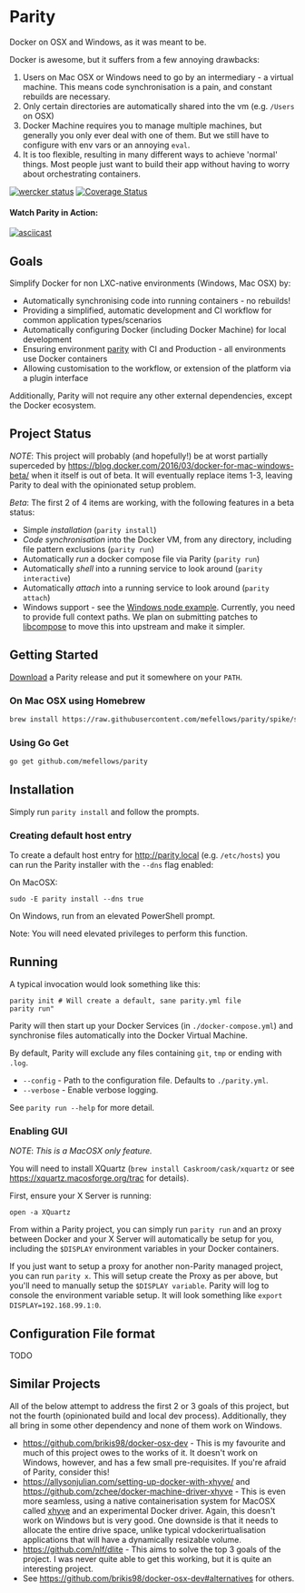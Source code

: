 # Parity

Docker on OSX and Windows, as it was meant to be.

Docker is awesome, but it suffers from a few annoying drawbacks:

1. Users on Mac OSX or Windows need to go by an intermediary - a virtual machine. This means code synchronisation is a pain, and constant rebuilds are necessary.
1. Only certain directories are automatically shared into the vm (e.g. `/Users` on OSX)
1. Docker Machine requires you to manage multiple machines, but generally you only ever deal with one of them. But we still have to configure with env vars or an annoying `eval`.
1. It is too flexible, resulting in many different ways to achieve 'normal' things. Most people just want to build their app without having to worry about orchestrating containers.

[![wercker status](https://app.wercker.com/status/be9372da6e34efdf671fb7ebdea591ec/s "wercker status")](https://app.wercker.com/project/bykey/be9372da6e34efdf671fb7ebdea591ec)
[![Coverage Status](https://coveralls.io/repos/github/mefellows/parity/badge.svg?branch=master)](https://coveralls.io/github/mefellows/parity?branch=master)

#### Watch Parity in Action:
[![asciicast](https://asciinema.org/a/1ewj8cep4kcxrwj61vh5xzwm7.png)](https://asciinema.org/a/1ewj8cep4kcxrwj61vh5xzwm7)

## Goals

Simplify Docker for non LXC-native environments (Windows, Mac OSX) by:

* Automatically synchronising code into running containers - no rebuilds!
* Providing a simplified, automatic development and CI workflow for common application types/scenarios
* Automatically configuring Docker (including Docker Machine) for local development
* Ensuring environment [parity](http://12factor.net/dev-prod-parity) with CI and Production - all environments use Docker containers
* Allowing customisation to the workflow, or extension of the platform via a plugin interface

Additionally, Parity will not require any other external dependencies, except the Docker ecosystem.

## Project Status

*NOTE*: This project will probably (and hopefully!) be at worst partially superceded by https://blog.docker.com/2016/03/docker-for-mac-windows-beta/ when it itself is out of beta. It will eventually replace items 1-3, leaving Parity to deal with the opinionated setup problem.

*Beta*: The first 2 of 4 items are working, with the following features in a beta status:

* Simple _installation_ (`parity install`)
* _Code synchronisation_ into the Docker VM, from any directory, including file pattern exclusions (`parity run`)
* Automatically _run_ a docker compose file via Parity (`parity run`)
* Automatically _shell_ into a running service to look around (`parity interactive`)
* Automatically _attach_ into a running service to look around (`parity attach`)
* Windows support - see the [Windows node example](examples/node-windows). Currently, you need to provide full context paths. We plan on submitting patches to [libcompose](https://github.com/docker/libcompose) to move this into upstream and make it simpler.

## Getting Started

[Download](releases) a Parity release and put it somewhere on your `PATH`.

### On Mac OSX using Homebrew

```bash
brew install https://raw.githubusercontent.com/mefellows/parity/spike/scripts/parity.rb
```

### Using Go Get

```bash
go get github.com/mefellows/parity
```

## Installation

Simply run `parity install` and follow the prompts.

### Creating default host entry

To create a default host entry for http://parity.local (e.g. `/etc/hosts`) you can run the Parity installer with the `--dns` flag enabled:

On MacOSX:
```
sudo -E parity install --dns true
```

On Windows, run from an elevated PowerShell prompt.

Note: You will need elevated privileges to perform this function.

## Running

A typical invocation would look something like this:

```
parity init # Will create a default, sane parity.yml file
parity run"
```

Parity will then start up your Docker Services (in `./docker-compose.yml`) and synchronise files automatically into the Docker Virtual Machine.

By default, Parity will exclude any files containing `git`, `tmp` or ending with `.log`.

* `--config` - Path to the configuration file. Defaults to `./parity.yml`.
* `--verbose` - Enable verbose logging.

See `parity run --help` for more detail.


### Enabling GUI

*NOTE*: _This is a MacOSX only feature._

You will need to install XQuartz (`brew install Caskroom/cask/xquartz` or see https://xquartz.macosforge.org/trac for details).

First, ensure your X Server is running:

```
open -a XQuartz
```

From within a Parity project, you can simply run `parity run` and an proxy between Docker and your X Server will automatically be setup for you,
including the `$DISPLAY` environment variables in your Docker containers.

If you just want to setup a proxy for another non-Parity managed project, you can run `parity x`. This will setup create the Proxy as per above, but
you'll need to manually setup the `$DISPLAY variable`. Parity will log to console the environment variable setup. It will look something like `export DISPLAY=192.168.99.1:0`.

## Configuration File format

TODO

## Similar Projects

All of the below attempt to address the first 2 or 3 goals of this project, but not the fourth (opinionated build and local dev process). Additionally, they all bring in some other dependency and none of them work on Windows.

* https://github.com/brikis98/docker-osx-dev - This is my favourite and much of this project owes to the works of it. It doesn't work on Windows, however, and has a few small pre-requisites. If you're afraid of Parity, consider this!
* https://allysonjulian.com/setting-up-docker-with-xhyve/ and https://github.com/zchee/docker-machine-driver-xhyve - This is even more seamless, using a native containerisation system for MacOSX called [xhyve](https://github.com/mist64/xhyve) and an experimental Docker driver. Again, this doesn't work on Windows but is very good. One downside is that it needs to allocate the entire drive space, unlike typical vdockerirtualisation applications that will have a dynamically resizable volume.
* https://github.com/nlf/dlite - This aims to solve the top 3 goals of the project. I was never quite able to get this working, but it is quite an interesting project.
* See https://github.com/brikis98/docker-osx-dev#alternatives for others.

